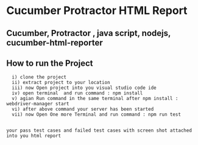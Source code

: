# Cucumber Protractor HTML Report
## Cucumber, Protractor , java script, nodejs, cucumber-html-reporter

## How to run the Project
      i) clone the project
      ii) extract project to your location
      iii) now Open project into you visual studio code ide
      iv) open terminal  and run command : npm install
      v) agian Run command in the same terminal after npm install : webdriver-manager start
      vi) after above command your server has been started
      vii) now Open One more Terminal and run command : npm run test
      
      
    your pass test cases and failed test cases with screen shot attached into you html report
